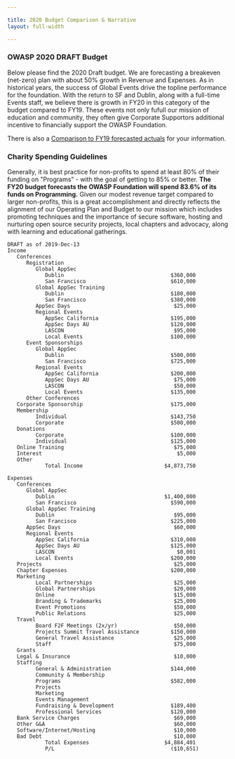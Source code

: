 ```yaml
---

title: 2020 Budget Comparison & Narrative
layout: full-width

---
```


### OWASP 2020 DRAFT Budget

Below please find the 2020 Draft budget. We are forecasting a breakeven (net-zero) plan with about 50% growth in Revenue and Expenses. As in historical years, the success of Global Events drive the topline performance for the foundation. With the return to SF and Dublin, along with a full-time Events staff, we believe there is growth in FY20 in this category of the budget compared to FY19. These events not only fufull our mission of education and community, they often give Corporate Supportors additional incentive to financially support the OWASP Foundation.

There is also a [Comparison to FY19 forecasted actuals](/www-staff/budget/2020-compare) for your information. 

### Charity Spending Guidelines

Generally, it is best practice for non-profits to spend at least 80% of their funding on "Programs" - with the goal of getting to 85% or better. **The FY20 budget forecasts the OWASP Foundation will spend 83.6% of its funds on Programming.** Given our modest revenue target compared to larger non-profits, this is a great accomplishment and directly reflects the alignment of our Operating Plan and Budget to our mission which includes promoting techniques and the importance of secure software, hosting and nurturing open source security projects, local chapters and advocacy, along with learning and educational gatherings.

<div id="piechart"></div>
<script type="text/javascript" src="https://www.gstatic.com/charts/loader.js"></script>

<script type="text/javascript">
// Load google charts
google.charts.load('current', {'packages':['corechart']});
google.charts.setOnLoadCallback(drawChart);

// Draw the chart and set the chart values
function drawChart() {
  var data = google.visualization.arrayToDataTable([
  ['Task', 'Distribution of Spending'],
  ['Programs', 83.4],
  ['Fundraising', 5.6],
  ['Management/General', 10.8],
]);

  // Optional; add a title and set the width and height of the chart
  var options = {'title':'OWASP Spending 2020', 'width':550, 'height':400};

  // Display the chart inside the <div> element with id="piechart"
  var chart = new google.visualization.PieChart(document.getElementById('piechart'));
  chart.draw(data, options);
}
</script>


```
DRAFT as of 2019-Dec-13
Income                    
   Conferences                                    
      Registration                                 
         Global AppSec                              
            Dublin                                  $360,000
            San Francisco                           $610,000
         Global AppSec Training                      
            Dublin                                  $180,000
            San Francisco                           $380,000
         AppSec Days                                 $25,000
         Regional Events           
            AppSec California                       $195,000
            AppSec Days AU                          $120,000
            LASCON                                   $95,000
            Local Events                            $100,000
      Event Sponsorships      
         Global AppSec                                      
            Dublin                                  $500,000
            San Francisco                           $725,000
         Regional Events                                    
            AppSec California                       $200,000
            AppSec Days AU                           $75,000
            LASCON                                   $50,000
            Local Events                            $135,000
      Other Conferences                                     
   Corporate Sponsorship                            $175,000
   Membership                                               
         Individual                                 $143,750
         Corporate                                  $500,000
   Donations                                                
         Corporate                                  $100,000
         Individual                                 $125,000
   Online Training                                   $75,000
   Interest                                           $5,000
   Other                                                    
            Total Income                          $4,873,750
                                                            
Expenses                                                    
   Conferences                                              
      Global AppSec                                         
         Dublin                                   $1,400,000
         San Francisco                              $590,000
      Global AppSec Training                                
         Dublin                                      $95,000
         San Francisco                              $225,000
      AppSec Days                                    $60,000
      Regional Events                                       
         AppSec California                          $310,000
         AppSec Days AU                             $125,000
         LASCON                                       $0,001
         Local Events                               $200,000
   Projects                                          $25,000
   Chapter Expenses                                 $200,000
   Marketing                                                
         Local Partnerships                          $25,000
         Global Partnerships                         $20,000
         Online                                      $15,000
         Branding & Trademarks                       $25,000
         Event Promotions                            $50,000
         Public Relations                            $25,000
   Travel                                                   
         Board F2F Meetings (2x/yr)                  $50,000
         Projects Summit Travel Assistance          $150,000
         General Travel Assistance                   $25,000
         Staff                                       $75,000
   Grants                                                   
   Legal & Insurance                                 $10,000
   Staffing                                                 
         General & Administration                   $144,000
         Community & Membership                             
         Programs                                   $582,000
         Projects                                           
         Marketing                                          
         Events Management                                  
         Fundraising & Development                  $189,400
         Professional Services                      $120,000
   Bank Service Charges                              $69,000
   Other G&A                                         $60,000
   Software/Internet/Hosting                         $10,000
   Bad Debt                                          $10,000
            Total Expenses                        $4,884,401
            P/L                                     ($10,651)                 
```


